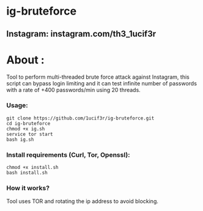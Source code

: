 # ig-bruteforce

## Instagram: instagram.com/th3_1ucif3r

# About :
Tool to perform multi-threaded brute force attack against Instagram, this script can bypass login limiting and it can test infinite number of passwords with a rate of +400 passwords/min using 20 threads.

### Usage:
```
git clone https://github.com/1ucif3r/ig-bruteforce.git
cd ig-bruteforce
chmod +x ig.sh
service tor start
bash ig.sh
```

### Install requirements (Curl, Tor, Openssl):

```
chmod +x install.sh
bash install.sh
```

### How it works?
Tool uses TOR and rotating the ip address to avoid blocking. 
